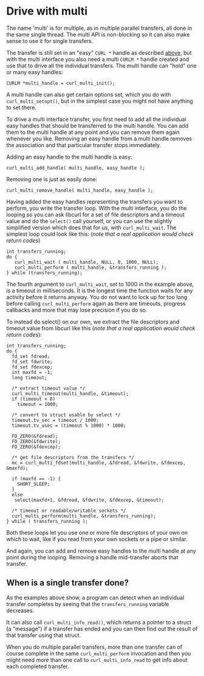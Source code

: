 # Drive with multi

The name 'multi' is for multiple, as in multiple parallel transfers, all done
in the same single thread. The multi API is non-blocking so it can also make
sense to use it for single transfers.

The transfer is still set in an "easy" `CURL *` handle as described
[above](../easyhandle.md), but with the multi interface you also need a
multi `CURLM *` handle created and use that to drive all the individual
transfers. The multi handle can "hold" one or many easy handles:

    CURLM *multi_handle = curl_multi_init();

A multi handle can also get certain options set, which you do with
`curl_multi_setopt()`, but in the simplest case you might not have anything to
set there.

To drive a multi interface transfer, you first need to add all the individual
easy handles that should be transferred to the multi handle. You can add them
to the multi handle at any point and you can remove them again whenever you
like. Removing an easy handle from a multi handle removes the association and
that particular transfer stops immediately.

Adding an easy handle to the multi handle is easy:

    curl_multi_add_handle( multi_handle, easy_handle );

Removing one is just as easily done:

    curl_multi_remove_handle( multi_handle, easy_handle );

Having added the easy handles representing the transfers you want to perform,
you write the transfer loop. With the multi interface, you do the looping so
you can ask libcurl for a set of file descriptors and a timeout value and do
the `select()` call yourself, or you can use the slightly simplified version
which does that for us, with `curl_multi_wait`. The simplest loop could look
like this: (*note that a real application would check return codes*)

    int transfers_running;
    do {
       curl_multi_wait ( multi_handle, NULL, 0, 1000, NULL);
       curl_multi_perform ( multi_handle, &transfers_running );
    } while (transfers_running);

The fourth argument to `curl_multi_wait`, set to 1000 in the example above, is
a timeout in milliseconds. It is the longest time the function waits for any
activity before it returns anyway. You do not want to lock up for too long
before calling `curl_multi_perform` again as there are timeouts, progress
callbacks and more that may lose precision if you do so.

To instead do select() on our own, we extract the file descriptors and timeout
value from libcurl like this (*note that a real application would check return
codes*):

    int transfers_running;
    do {
      fd_set fdread;
      fd_set fdwrite;
      fd_set fdexcep;
      int maxfd = -1;
      long timeout;

      /* extract timeout value */
      curl_multi_timeout(multi_handle, &timeout);
      if (timeout < 0)
        timeout = 1000;

      /* convert to struct usable by select */
      timeout.tv_sec = timeout / 1000;
      timeout.tv_usec = (timeout % 1000) * 1000;

      FD_ZERO(&fdread);
      FD_ZERO(&fdwrite);
      FD_ZERO(&fdexcep);

      /* get file descriptors from the transfers */
      mc = curl_multi_fdset(multi_handle, &fdread, &fdwrite, &fdexcep, &maxfd);

      if (maxfd == -1) {
        SHORT_SLEEP;
      }
      else
       select(maxfd+1, &fdread, &fdwrite, &fdexcep, &timeout);

      /* timeout or readable/writable sockets */
      curl_multi_perform(multi_handle, &transfers_running);
    } while ( transfers_running );

Both these loops let you use one or more file descriptors of your own on which
to wait, like if you read from your own sockets or a pipe or similar.

And again, you can add and remove easy handles to the multi handle at any
point during the looping. Removing a handle mid-transfer aborts that transfer.

## When is a single transfer done?

As the examples above show, a program can detect when an individual transfer
completes by seeing that the `transfers_running` variable decreases.

It can also call `curl_multi_info_read()`, which returns a pointer to a struct
(a "message") if a transfer has ended and you can then find out the result of
that transfer using that struct.

When you do multiple parallel transfers, more than one transfer can of course
complete in the same `curl_multi_perform` invocation and then you might need
more than one call to `curl_multi_info_read` to get info about each completed
transfer.
